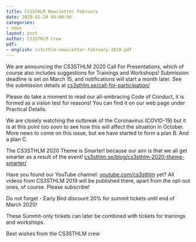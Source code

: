 ```yaml
---
title: CS3STHLM Newsletter February
date: 2020-02-20 04:00:00
categories:
- news
layout: post
author: CS3STHLM Crew
pdf:
- english: cs3sthlm-newsletter-february-2020.pdf
---
```


We are announcing the CS3STHLM 2020 Call For Presentations, which of course also includes suggestions for Trainings and Workshops! Submission deadline is set on March 15, and notifications will start a month later. See the submission details at [cs3sthlm.se/call-for-participation/](https://www.cs3sthlm.se/call-for-participation/)

Please do take a moment to read our all-embracing Code of Conduct, it is formed as a vision test for reasons! You can find it on our web page under Practical Details.

We are closely watching the outbreak of the Coronavirus (COVID-19) but it is at this point too soon to see how this will affect the situation in October. More news to come on this issue, but we have started to form a plan B. And a plan C.

The CS3STHLM 2020 Theme is Smarter! because our aim is that we all get smarter as a result of the event! [cs3sthlm.se/blog/cs3sthlm-2020-theme-smarter/](https://www.cs3sthlm.se/blog/cs3sthlm-2020-theme-smarter/)

Have you found our YouTube channel: [youtube.com/cs3sthlm](https://www.youtube.com/cs3sthlm) yet? All videos from CS3STHLM 2019 will be published there, apart from the opt-out ones, of course. 
Please subscribe!

Do not forget - Early Bird discount 20% for summit tickets until end of March 2020!

These Summit-only tickets can later be combined with tickets for trainings and workshops.

Best wishes from the CS3STHLM crew